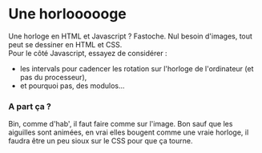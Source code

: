 # Une horloooooge   
Une horloge en HTML et Javascript ? Fastoche. Nul besoin d'images, tout peut se dessiner en HTML et CSS.  
Pour le côté Javascript, essayez de considérer :  
- les intervals pour cadencer les rotation sur l'horloge de l'ordinateur (et pas du processeur),  
- et pourquoi pas, des modulos...  
     
### A part ça ?  
Bin, comme d'hab', il faut faire comme sur l'image. Bon sauf que les aiguilles sont animées, en vrai elles bougent comme une vraie horloge, il faudra être un peu sioux sur le CSS pour que ça tourne.

